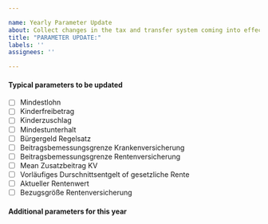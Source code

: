 ```yaml
---

name: Yearly Parameter Update
about: Collect changes in the tax and transfer system coming into effect next year.
title: "PARAMETER UPDATE:"
labels: ''
assignees: ''

---
```


#### Typical parameters to be updated

- [ ] Mindestlohn
- [ ] Kinderfreibetrag
- [ ] Kinderzuschlag
- [ ] Mindestunterhalt
- [ ] Bürgergeld Regelsatz
- [ ] Beitragsbemessungsgrenze Krankenversicherung
- [ ] Beitragsbemessungsgrenze Rentenversicherung
- [ ] Mean Zusatzbeitrag KV
- [ ] Vorläufiges Durschnittsentgelt of gesetzliche Rente
- [ ] Aktueller Rentenwert
- [ ] Bezugsgröße Rentenversicherung

#### Additional parameters for this year

